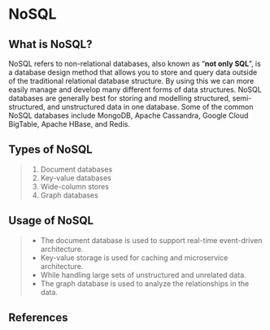 # NoSQL

## What is NoSQL?

NoSQL refers to non-relational databases, also known as “**not only SQL**”, is a database design method that allows you to store and query data outside of the traditional relational database structure. By using this we can more easily manage and develop many different forms of data structures. NoSQL databases are generally best for storing and modelling structured, semi-structured, and unstructured data in one database. Some of the common NoSQL databases include MongoDB, Apache Cassandra, Google Cloud BigTable, Apache HBase, and Redis.

## Types of NoSQL

> 1. Document databases
> 2. Key-value databases
> 3. Wide-column stores
> 4. Graph databases

## Usage of NoSQL

> - The document database is used to support real-time event-driven architecture.
> - Key-value storage is used for caching and microservice architecture.
> - While handling large sets of unstructured and unrelated data.
> - The graph database is used to analyze the relationships in the data.

## References

[](https://www.mongodb.com/nosql-explained)
[](https://www.mongodb.com/nosql-explained/examples)
[](https://www.mongodb.com/nosql-explained/when-to-use-nosql)
[](https://www.imaginarycloud.com/blog/sql-vs-nosql/)
